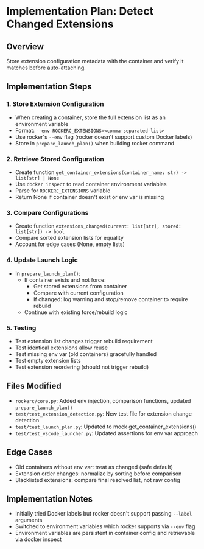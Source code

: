# Implementation Plan: Detect Changed Extensions

## Overview
Store extension configuration metadata with the container and verify it matches before auto-attaching.

## Implementation Steps

### 1. Store Extension Configuration
- When creating a container, store the full extension list as an environment variable
- Format: `--env ROCKERC_EXTENSIONS=<comma-separated-list>`
- Use rocker's `--env` flag (rocker doesn't support custom Docker labels)
- Store in `prepare_launch_plan()` when building rocker command

### 2. Retrieve Stored Configuration
- Create function `get_container_extensions(container_name: str) -> list[str] | None`
- Use `docker inspect` to read container environment variables
- Parse for `ROCKERC_EXTENSIONS` variable
- Return None if container doesn't exist or env var is missing

### 3. Compare Configurations
- Create function `extensions_changed(current: list[str], stored: list[str]) -> bool`
- Compare sorted extension lists for equality
- Account for edge cases (None, empty lists)

### 4. Update Launch Logic
- In `prepare_launch_plan()`:
  - If container exists and not force:
    - Get stored extensions from container
    - Compare with current configuration
    - If changed: log warning and stop/remove container to require rebuild
  - Continue with existing force/rebuild logic

### 5. Testing
- Test extension list changes trigger rebuild requirement
- Test identical extensions allow reuse
- Test missing env var (old containers) gracefully handled
- Test empty extension lists
- Test extension reordering (should not trigger rebuild)

## Files Modified
- `rockerc/core.py`: Added env injection, comparison functions, updated `prepare_launch_plan()`
- `test/test_extension_detection.py`: New test file for extension change detection
- `test/test_launch_plan.py`: Updated to mock get_container_extensions()
- `test/test_vscode_launcher.py`: Updated assertions for env var approach

## Edge Cases
- Old containers without env var: treat as changed (safe default)
- Extension order changes: normalize by sorting before comparison
- Blacklisted extensions: compare final resolved list, not raw config

## Implementation Notes
- Initially tried Docker labels but rocker doesn't support passing `--label` arguments
- Switched to environment variables which rocker supports via `--env` flag
- Environment variables are persistent in container config and retrievable via docker inspect
